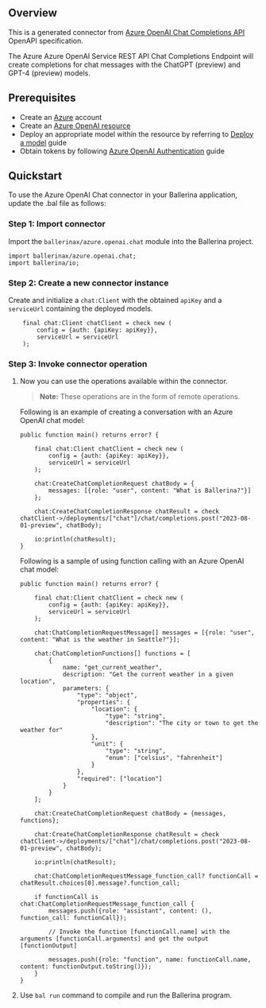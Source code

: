 ## Overview
This is a generated connector from [Azure OpenAI Chat Completions API](https://learn.microsoft.com/en-us/azure/cognitive-services/openai/reference#chat-completions/) OpenAPI specification.

The Azure Azure OpenAI Service REST API Chat Completions Endpoint will create completions for chat messages with the ChatGPT (preview) and GPT-4 (preview) models.

## Prerequisites
- Create an [Azure](https://azure.microsoft.com/en-us/features/azure-portal/) account
- Create an [Azure OpenAI resource](https://learn.microsoft.com/en-us/azure/cognitive-services/openai/how-to/create-resource)
- Deploy an appropriate model within the resource by referring to [Deploy a model](https://learn.microsoft.com/en-us/azure/cognitive-services/openai/how-to/create-resource?pivots=web-portal#deploy-a-model) guide
- Obtain tokens by following [Azure OpenAI Authentication](https://learn.microsoft.com/en-us/azure/cognitive-services/openai/reference#authentication) guide

## Quickstart

To use the Azure OpenAI Chat connector in your Ballerina application, update the .bal file as follows:

### Step 1: Import connector
Import the `ballerinax/azure.openai.chat` module into the Ballerina project.

```ballerina
import ballerinax/azure.openai.chat;
import ballerina/io;
```

### Step 2: Create a new connector instance

Create and initialize a `chat:Client` with the obtained `apiKey` and a `serviceUrl` containing the deployed models.

```ballerina
    final chat:Client chatClient = check new (
        config = {auth: {apiKey: apiKey}},
        serviceUrl = serviceUrl
    );
```

### Step 3: Invoke connector operation
1. Now you can use the operations available within the connector.

    >**Note:** These operations are in the form of remote operations.


   Following is an example of creating a conversation with an Azure OpenAI chat model:

    ```ballerina
    public function main() returns error? {

        final chat:Client chatClient = check new (
            config = {auth: {apiKey: apiKey}},
            serviceUrl = serviceUrl
        );

        chat:CreateChatCompletionRequest chatBody = {
            messages: [{role: "user", content: "What is Ballerina?"}]  
        };

        chat:CreateChatCompletionResponse chatResult = check chatClient->/deployments/["chat"]/chat/completions.post("2023-08-01-preview", chatBody);

        io:println(chatResult);
    }
    ```

    Following is a sample of using function calling with an Azure OpenAI chat model:

    ```ballerina
    public function main() returns error? {

        final chat:Client chatClient = check new (
            config = {auth: {apiKey: apiKey}},
            serviceUrl = serviceUrl
        );

        chat:ChatCompletionRequestMessage[] messages = [{role: "user", content: "What is the weather in Seattle?"}];

        chat:ChatCompletionFunctions[] functions = [
            {
                name: "get_current_weather",
                description: "Get the current weather in a given location",
                parameters: {
                    "type": "object",
                    "properties": {
                        "location": {
                            "type": "string",
                            "description": "The city or town to get the weather for"
                        },
                        "unit": {
                            "type": "string",
                            "enum": ["celsius", "fahrenheit"]
                        }
                    },
                    "required": ["location"]
                }
            }
        ];

        chat:CreateChatCompletionRequest chatBody = {messages, functions};

        chat:CreateChatCompletionResponse chatResult = check chatClient->/deployments/["chat"]/chat/completions.post("2023-08-01-preview", chatBody);

        io:println(chatResult);

        chat:ChatCompletionRequestMessage_function_call? functionCall = chatResult.choices[0].message?.function_call;

        if functionCall is chat:ChatCompletionRequestMessage_function_call {
            messages.push({role: "assistant", content: (), function_call: functionCall});
            
            // Invoke the function [functionCall.name] with the arguments [functionCall.arguments] and get the output [functionOutput]

            messages.push({role: "function", name: functionCall.name, content: functionOutput.toString()});
        }
    }
    ```

2. Use `bal run` command to compile and run the Ballerina program.